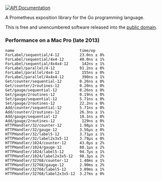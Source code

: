 [![API Documentation](https://godoc.org/github.com/pascaldekloe/metrics?status.svg)](https://godoc.org/github.com/pascaldekloe/metrics)

A Prometheus exposition library for the Go programming language.

This is free and unencumbered software released into the
[public domain](https://creativecommons.org/publicdomain/zero/1.0).


### Performance on a Mac Pro (late 2013)

```
name                             time/op
ForLabel/sequential/4-12         23.0ns ± 0%
ForLabel/sequential/4x4-12       40.0ns ± 1%
ForLabel/sequential/4x4x4-12      142ns ± 1%
ForLabel/parallel/4-12           91.2ns ± 0%
ForLabel/parallel/4x4-12          155ns ± 0%
ForLabel/parallel/4x4x4-12        390ns ± 1%
Get/counter/sequential-12        0.26ns ± 0%
Get/counter/2routines-12         0.20ns ± 0%
Get/gauge/sequential-12          0.26ns ± 0%
Get/gauge/2routines-12           0.19ns ± 0%
Set/gauge/sequential-12          5.71ns ± 0%
Set/gauge/2routines-12           22.2ns ± 0%
Add/counter/sequential-12        5.71ns ± 0%
Add/counter/2routines-12         26.3ns ± 1%
Add/gauge/sequential-12          10.1ns ± 0%
Add/gauge/2routines-12            129ns ± 0%
HTTPHandler/32/counter-12        1.98µs ± 1%
HTTPHandler/32/gauge-12          3.56µs ± 0%
HTTPHandler/32/label5-12         3.71µs ± 1%
HTTPHandler/32/label2x3x5-12     3.79µs ± 0%
HTTPHandler/1024/counter-12      43.0µs ± 2%
HTTPHandler/1024/gauge-12        88.1µs ± 2%
HTTPHandler/1024/label5-12       94.7µs ± 1%
HTTPHandler/1024/label2x3x5-12   98.3µs ± 2%
HTTPHandler/32768/counter-12     1.40ms ± 1%
HTTPHandler/32768/gauge-12       2.90ms ± 2%
HTTPHandler/32768/label5-12      3.09ms ± 1%
HTTPHandler/32768/label2x3x5-12  3.27ms ± 0%
```

